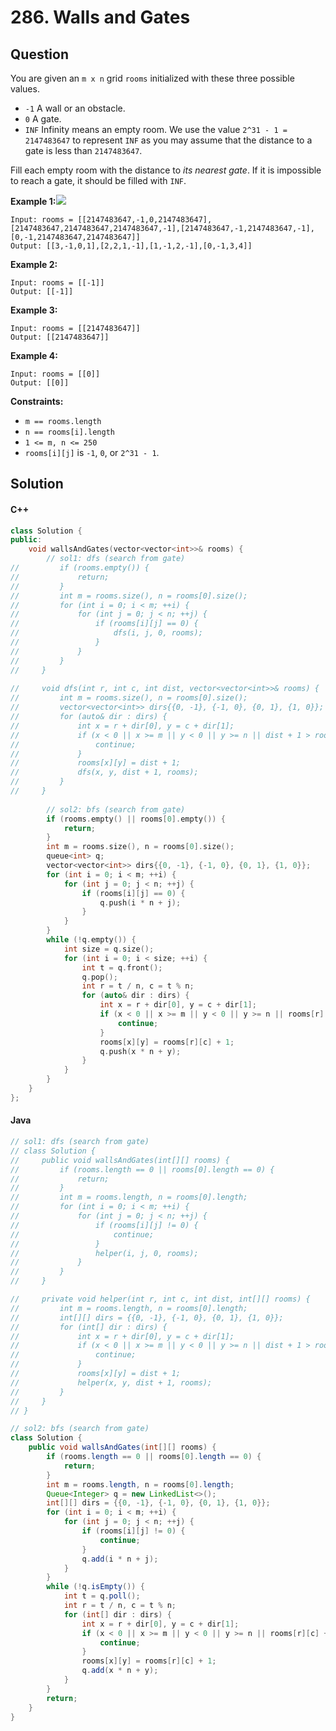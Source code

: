 # 286. Walls and Gates

## Question

You are given an `m x n` grid `rooms` initialized with these three possible values.

* `-1` A wall or an obstacle.
* `0` A gate.
* `INF` Infinity means an empty room. We use the value `2^31 - 1 = 2147483647` to represent `INF` as you may assume that the distance to a gate is less than `2147483647`.

Fill each empty room with the distance to _its nearest gate_. If it is impossible to reach a gate, it should be filled with `INF`.

**Example 1:**![](https://assets.leetcode.com/uploads/2021/01/03/grid.jpg)

```
Input: rooms = [[2147483647,-1,0,2147483647],[2147483647,2147483647,2147483647,-1],[2147483647,-1,2147483647,-1],[0,-1,2147483647,2147483647]]
Output: [[3,-1,0,1],[2,2,1,-1],[1,-1,2,-1],[0,-1,3,4]]
```

**Example 2:**

```
Input: rooms = [[-1]]
Output: [[-1]]
```

**Example 3:**

```
Input: rooms = [[2147483647]]
Output: [[2147483647]]
```

**Example 4:**

```
Input: rooms = [[0]]
Output: [[0]]
```

**Constraints:**

* `m == rooms.length`
* `n == rooms[i].length`
* `1 <= m, n <= 250`
* `rooms[i][j]` is `-1`, `0`, or `2^31 - 1`.

## Solution

#### C++

```cpp
class Solution {
public:
    void wallsAndGates(vector<vector<int>>& rooms) {
        // sol1: dfs (search from gate)
//         if (rooms.empty()) {
//             return;
//         }
//         int m = rooms.size(), n = rooms[0].size();
//         for (int i = 0; i < m; ++i) {
//             for (int j = 0; j < n; ++j) {
//                 if (rooms[i][j] == 0) {
//                     dfs(i, j, 0, rooms);
//                 }
//             }
//         }
//     }
    
//     void dfs(int r, int c, int dist, vector<vector<int>>& rooms) {
//         int m = rooms.size(), n = rooms[0].size();
//         vector<vector<int>> dirs{{0, -1}, {-1, 0}, {0, 1}, {1, 0}};
//         for (auto& dir : dirs) {
//             int x = r + dir[0], y = c + dir[1];
//             if (x < 0 || x >= m || y < 0 || y >= n || dist + 1 > rooms[x][y]) {
//                 continue;
//             }
//             rooms[x][y] = dist + 1;
//             dfs(x, y, dist + 1, rooms);
//         }
//     }
    
        // sol2: bfs (search from gate)
        if (rooms.empty() || rooms[0].empty()) {
            return;
        }
        int m = rooms.size(), n = rooms[0].size();
        queue<int> q;
        vector<vector<int>> dirs{{0, -1}, {-1, 0}, {0, 1}, {1, 0}};
        for (int i = 0; i < m; ++i) {
            for (int j = 0; j < n; ++j) {
                if (rooms[i][j] == 0) {
                    q.push(i * n + j);
                }
            }
        }
        while (!q.empty()) {
            int size = q.size();
            for (int i = 0; i < size; ++i) {
                int t = q.front();
                q.pop();
                int r = t / n, c = t % n;
                for (auto& dir : dirs) {
                    int x = r + dir[0], y = c + dir[1];
                    if (x < 0 || x >= m || y < 0 || y >= n || rooms[r][c] + 1 > rooms[x][y]) {
                        continue;
                    }
                    rooms[x][y] = rooms[r][c] + 1;
                    q.push(x * n + y);
                }
            }
        }
    }
};
```

#### Java

```java
// sol1: dfs (search from gate)
// class Solution {
//     public void wallsAndGates(int[][] rooms) {
//         if (rooms.length == 0 || rooms[0].length == 0) {
//             return;
//         }
//         int m = rooms.length, n = rooms[0].length;
//         for (int i = 0; i < m; ++i) {
//             for (int j = 0; j < n; ++j) {
//                 if (rooms[i][j] != 0) {
//                     continue;
//                 }
//                 helper(i, j, 0, rooms);
//             }
//         }
//     }

//     private void helper(int r, int c, int dist, int[][] rooms) {
//         int m = rooms.length, n = rooms[0].length;
//         int[][] dirs = {{0, -1}, {-1, 0}, {0, 1}, {1, 0}};
//         for (int[] dir : dirs) {
//             int x = r + dir[0], y = c + dir[1];
//             if (x < 0 || x >= m || y < 0 || y >= n || dist + 1 > rooms[x][y]) {
//                 continue;
//             }
//             rooms[x][y] = dist + 1;
//             helper(x, y, dist + 1, rooms);
//         }
//     }
// }

// sol2: bfs (search from gate)
class Solution {
    public void wallsAndGates(int[][] rooms) {
        if (rooms.length == 0 || rooms[0].length == 0) {
            return;
        }
        int m = rooms.length, n = rooms[0].length;
        Queue<Integer> q = new LinkedList<>();
        int[][] dirs = {{0, -1}, {-1, 0}, {0, 1}, {1, 0}};
        for (int i = 0; i < m; ++i) {
            for (int j = 0; j < n; ++j) {
                if (rooms[i][j] != 0) {
                    continue;
                }
                q.add(i * n + j);
            }
        }
        while (!q.isEmpty()) {
            int t = q.poll();
            int r = t / n, c = t % n;
            for (int[] dir : dirs) {
                int x = r + dir[0], y = c + dir[1];
                if (x < 0 || x >= m || y < 0 || y >= n || rooms[r][c] + 1 > rooms[x][y]) {
                    continue;
                }
                rooms[x][y] = rooms[r][c] + 1;
                q.add(x * n + y);
            }
        }
        return;
    }
}
```
